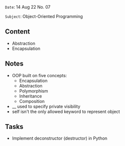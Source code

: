`Date`: 14 Aug 22 No. 07

`Subject`: Object-Oriented Programming

## Content
 - Abstraction
 - Encapsulation
 
 ## Notes
 - OOP built on five concepts:
   - Encapsulation
   - Abstraction
   - Polymorphism
   - Inheritance
   - Composition
 - __ used to specify private visibility
 - self isn't the only allowed keyword to represent object
 
 ## Tasks
 - Implement deconstructor (destructor) in Python